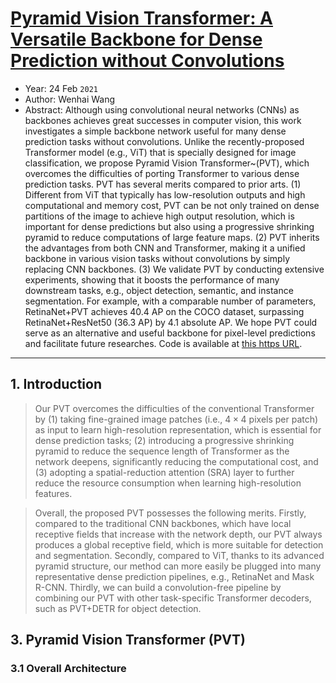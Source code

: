 # [Pyramid Vision Transformer: A Versatile Backbone for Dense Prediction without Convolutions](https://arxiv.org/abs/2102.12122)

* Year: 24 Feb `2021`
* Author: Wenhai Wang
* Abstract: Although using convolutional neural networks (CNNs) as backbones achieves great successes in computer vision, this work investigates a simple backbone network useful for many dense prediction tasks without convolutions. Unlike the recently-proposed Transformer model (e.g., ViT) that is specially designed for image classification, we propose Pyramid Vision Transformer~(PVT), which overcomes the difficulties of porting Transformer to various dense prediction tasks. PVT has several merits compared to prior arts. (1) Different from ViT that typically has low-resolution outputs and high computational and memory cost, PVT can be not only trained on dense partitions of the image to achieve high output resolution, which is important for dense predictions but also using a progressive shrinking pyramid to reduce computations of large feature maps. (2) PVT inherits the advantages from both CNN and Transformer, making it a unified backbone in various vision tasks without convolutions by simply replacing CNN backbones. (3) We validate PVT by conducting extensive experiments, showing that it boosts the performance of many downstream tasks, e.g., object detection, semantic, and instance segmentation. For example, with a comparable number of parameters, RetinaNet+PVT achieves 40.4 AP on the COCO dataset, surpassing RetinaNet+ResNet50 (36.3 AP) by 4.1 absolute AP. We hope PVT could serve as an alternative and useful backbone for pixel-level predictions and facilitate future researches. Code is available at [this https URL](https://github.com/whai362/PVT).

----------------------------------------------------------------------------------------------------

## 1. Introduction

> Our PVT overcomes the difficulties of the conventional Transformer by (1) taking fine-grained image patches (i.e., $4 \times 4$ pixels per patch) as input to learn high-resolution representation, which is essential for dense prediction tasks; (2) introducing a progressive shrinking pyramid to reduce the sequence length of Transformer as the network deepens, significantly reducing the computational cost, and (3) adopting a spatial-reduction attention (SRA) layer to further reduce the resource consumption when learning high-resolution features.

> Overall, the proposed PVT possesses the following merits. Firstly, compared to the traditional CNN backbones, which have local receptive fields that increase with the network depth, our PVT always produces a global receptive field, which is more suitable for detection and segmentation. Secondly, compared to ViT, thanks to its advanced pyramid structure, our method can more easily be plugged into many representative dense prediction pipelines, e.g., RetinaNet and Mask R-CNN. Thirdly, we can build a convolution-free pipeline by combining our PVT with other task-specific Transformer decoders, such as PVT+DETR for object detection.

## 3. Pyramid Vision Transformer (PVT)

### 3.1 Overall Architecture

